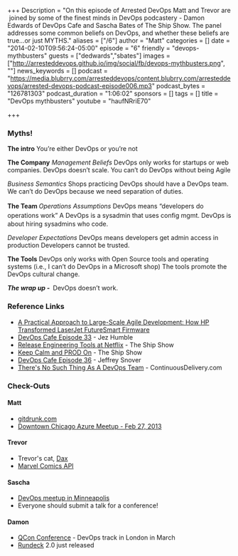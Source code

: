 +++
Description = "On this episode of Arrested DevOps Matt and Trevor are  joined by some of the finest minds in DevOps podcastery - Damon Edwards of DevOps Cafe and Sascha Bates of The Ship Show. The panel addresses some common beliefs on DevOps, and whether these beliefs are true...or just MYTHS."
aliases = ["/6"]
author = "Matt"
categories = []
date = "2014-02-10T09:56:24-05:00"
episode = "6"
friendly = "devops-mythbusters"
guests = ["dedwards","sbates"]
images = ["http://arresteddevops.github.io/img/social/fb/devops-mythbusters.png", ""]
news_keywords = []
podcast = "https://media.blubrry.com/arresteddevops/content.blubrry.com/arresteddevops/arrested-devops-podcast-episode006.mp3"
podcast_bytes = "126781303"
podcast_duration = "1:06:02"
sponsors = []
tags = []
title = "DevOps mythbusters"
youtube = "haufNRriE70"

+++
<h3>Myths!</h3>
<b>The intro</b>
You’re either DevOps or you’re not

<b>The Company</b>
<em>Management Beliefs</em><i>
</i>DevOps only works for startups or web companies.
DevOps doesn’t scale.
You can’t do DevOps without being Agile

<em>Business Semantics</em><i>
</i>Shops practicing DevOps should have a DevOps team.
We can’t do DevOps because we need separation of duties.<i>
</i>

<b>The Team
</b><i style="line-height: 1.5em;"><i>Operations Assumptions
</i></i><span style="line-height: 1.5em;">DevOps means “developers do operations work”
</span>A DevOps is a sysadmin that uses config mgmt.
DevOps is about hiring sysadmins who code.

<i> <i>Developer Expectations</i>
</i>DevOps means developers get admin access in production
Developers cannot be trusted.

<b>The Tools</b><i>
</i>DevOps only works with Open Source tools and operating systems (i.e., I can’t do DevOps in a Microsoft shop)<i>
</i>The tools promote the DevOps cultural change.

<i> <b>The wrap up - </b>
</i>DevOps doesn’t work.
<h3>Reference Links</h3>
<ul>
	<li><a href="http://www.amazon.com/gp/product/0321821726/ref=as_li_ss_tl?ie=UTF8&amp;camp=1789&amp;creative=390957&amp;creativeASIN=0321821726&amp;linkCode=as2&amp;tag=arrdev-20">A Practical Approach to Large-Scale Agile Development: How HP Transformed LaserJet FutureSmart Firmware</a></li>
	<li><a href="http://devopscafe.org/show/2012/9/26/devops-cafe-episode-33.html" target="_blank">DevOps Cafe Episode 33</a> - Jez Humble</li>
	<li><a href="http://theshipshow.com/2013/10/to-be-continued-release-engineering-tools-at-netflix/" target="_blank">Release Engineering Tools at Netflix</a> - The Ship Show</li>
	<li><a href="http://theshipshow.com/2013/08/keep-calm-and-prod-on/" target="_blank">Keep Calm and PROD On</a> - The Ship Show</li>
	<li><a href="http://devopscafe.org/show/2012/11/27/devops-cafe-episode-36.html" target="_blank">DevOps Cafe Episode 36</a> - Jeffrey Snover</li>
	<li><a href="http://continuousdelivery.com/2012/10/theres-no-such-thing-as-a-devops-team/" target="_blank">There's No Such Thing As A DevOps Team</a> - ContinuousDelivery.com</li>
</ul>
<h3>Check-Outs</h3>
<h4>Matt</h4>
<ul>
	<li><a href="http://gitdrunk.com">gitdrunk.com</a></li>
	<li><a href="http://www.meetup.com/Downtown-Chicago-Azure-Meet-Up/events/160731772/">Downtown Chicago Azure Meetup - Feb 27, 2013</a></li>
</ul>
<h4>Trevor</h4>
<ul>
	<li>Trevor's cat, <a href="http://arresteddevops.com/2014/02/10/devops-mythbusters/dax/">Dax</a></li>
	<li><a href="http://developer.marvel.com/">Marvel Comics API</a></li>
</ul>
<h4>Sascha</h4>
<ul>
	<li><a href="http://www.meetup.com/DevOps-Minneapolis/">DevOps meetup in Minneapolis</a></li>
	<li>Everyone should submit a talk for a conference!</li>
</ul>
<h4>Damon</h4>
<ul>
	<li><a href="http://qconlondon.com/">QCon Conference</a> - DevOps track in London in March</li>
	<li><a href="http://rundeck.org/">Rundeck</a> 2.0 just released</li>
</ul>
